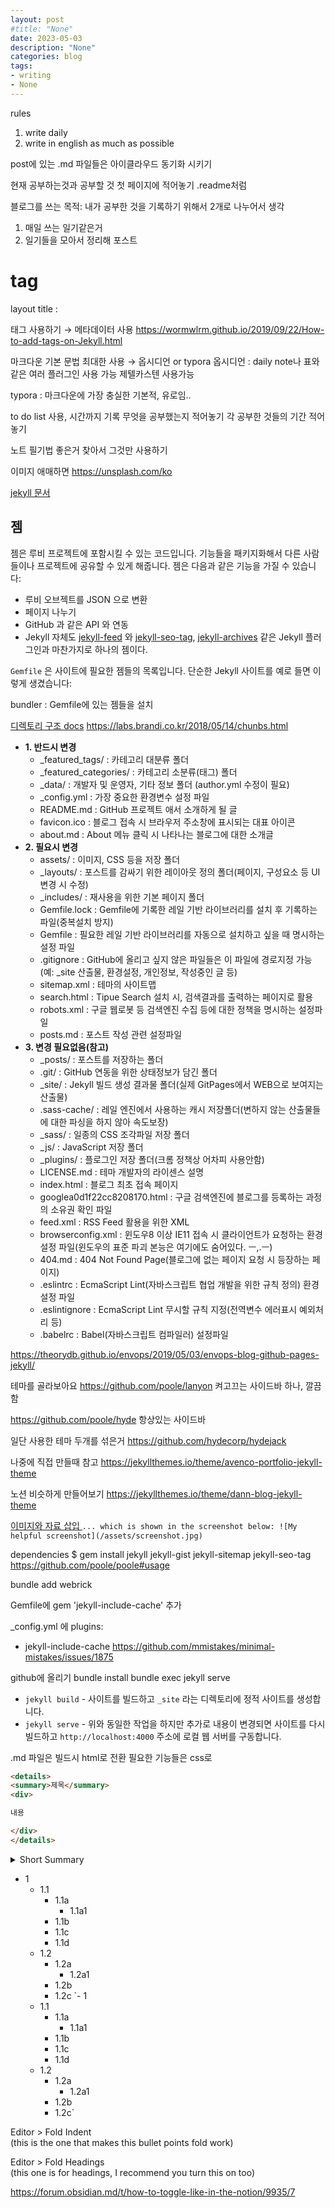 ```yaml
---
layout: post
#title: "None"
date: 2023-05-03
description: "None"
categories: blog
tags:
- writing
- None
---
```

rules
1. write daily
2. write in english as much as possible 

post에 있는 .md 파일들은 아이클라우드 동기화 시키기

현재 공부하는것과 공부할 것 첫 페이지에 적어놓기 .readme처럼

블로그를 쓰는 목적:
내가 공부한 것을 기록하기 위해서
2개로 나누어서 생각
1. 매일 쓰는 일기같은거
2. 일기들을 모아서 정리해 포스트

# tag




layout
title : 


태그 사용하기 → 메타데이터 사용
https://wormwlrm.github.io/2019/09/22/How-to-add-tags-on-Jekyll.html


마크다운 기본 문법 최대한 사용 → 옵시디언 or typora
옵시디언 : daily note나 표와 같은 여러 플러그인 사용 가능
제텔카스텐 사용가능

typora : 마크다운에 가장 충실한 기본적, 유로임..

to do list 사용, 시간까지 기록
무엇을 공부했는지 적어놓기
각 공부한 것들의 기간 적어놓기

노트 필기법 좋은거 찾아서 그것만 사용하기

이미지 애매하면 https://unsplash.com/ko


[jekyll 문서](https://jekyllrb-ko.github.io/docs/)

## 젬

젬은 루비 프로젝트에 포함시킬 수 있는 코드입니다. 기능들을 패키지화해서 다른 사람들이나 프로젝트에 공유할 수 있게 해줍니다. 젬은 다음과 같은 기능을 가질 수 있습니다:

-   루비 오브젝트를 JSON 으로 변환
-   페이지 나누기
-   GitHub 과 같은 API 와 연동
-   Jekyll 자체도 [jekyll-feed](https://github.com/jekyll/jekyll-feed) 와 [jekyll-seo-tag](https://github.com/jekyll/jekyll-seo-tag), [jekyll-archives](https://github.com/jekyll/jekyll-archives) 같은 Jekyll 플러그인과 마찬가지로 하나의 젬이다.

`Gemfile` 은 사이트에 필요한 젬들의 목록입니다. 단순한 Jekyll 사이트를 예로 들면 이렇게 생겼습니다:

bundler : Gemfile에 있는 젬들을 설치

[디렉토리 구조 docs](http://jekyllrb-ko.github.io/docs/structure/)
https://labs.brandi.co.kr/2018/05/14/chunbs.html

-   **1. 반드시 변경**
    -   _featured_tags/ : 카테고리 대분류 폴더
    -   _featured_categories/ : 카테고리 소분류(태그) 폴더
    -   _data/ : 개발자 및 운영자, 기타 정보 폴더 (author.yml 수정이 필요)
    -   _config.yml : 가장 중요한 환경변수 설정 파일
    -   README.md : GitHub 프로젝트 애서 소개하게 될 글
    -   favicon.ico : 블로그 접속 시 브라우저 주소창에 표시되는 대표 아이콘
    -   about.md : About 메뉴 클릭 시 나타나는 블로그에 대한 소개글
-   **2. 필요시 변경**
    -   assets/ : 이미지, CSS 등을 저장 폴더
    -   _layouts/ : 포스트를 감싸기 위한 레이아웃 정의 폴더(페이지, 구성요소 등 UI변경 시 수정)
    -   _includes/ : 재사용을 위한 기본 페이지 폴더
    -   Gemfile.lock : Gemfile에 기록한 레일 기반 라이브러리를 설치 후 기록하는 파일(중복설치 방지)
    -   Gemfile : 필요한 레일 기반 라이브러리를 자동으로 설치하고 싶을 때 명시하는 설정 파일
    -   .gitignore : GitHub에 올리고 싶지 않은 파일들은 이 파일에 경로지정 가능(예: _site 산출물, 환경설정, 개인정보, 작성중인 글 등)
    -   sitemap.xml : 테마의 사이트맵
    -   search.html : Tipue Search 설치 시, 검색결과를 출력하는 페이지로 활용
    -   robots.xml : 구글 웹로봇 등 검색엔진 수집 등에 대한 정책을 명시하는 설정파일
    -   posts.md : 포스트 작성 관련 설정파일
-   **3. 변경 필요없음(참고)**
    -   _posts/ : 포스트를 저장하는 폴더
    -   .git/ : GitHub 연동을 위한 상태정보가 담긴 폴더
    -   _site/ : Jekyll 빌드 생성 결과물 폴더(실제 GitPages에서 WEB으로 보여지는 산출물)
    -   .sass-cache/ : 레일 엔진에서 사용하는 캐시 저장폴더(변하지 않는 산출물들에 대한 파싱을 하지 않아 속도보장)
    -   _sass/ : 일종의 CSS 조각파일 저장 폴더
    -   _js/ : JavaScript 저장 폴더
    -   _plugins/ : 플로그인 저장 폴더(크롬 정책상 어차피 사용안함)
    -   LICENSE.md : 테마 개발자의 라이센스 설명
    -   index.html : 블로그 최초 접속 페이지
    -   googlea0d1f22cc8208170.html : 구글 검색엔진에 블로그를 등록하는 과정의 소유권 확인 파일
    -   feed.xml : RSS Feed 활용을 위한 XML
    -   browserconfig.xml : 윈도우8 이상 IE11 접속 시 클라이언트가 요청하는 환경설정 파일(윈도우의 표준 파괴 본능은 여기에도 숨어있다. ㅡ,.ㅡ)
    -   404.md : 404 Not Found Page(블로그에 없는 페이지 요청 시 등장하는 페이지)
    -   .eslintrc : EcmaScript Lint(자바스크립트 협업 개발을 위한 규칙 정의) 환경설정 파일
    -   .eslintignore : EcmaScript Lint 무시할 규칙 지정(전역변수 에러표시 예외처리 등)
    -   .babelrc : Babel(자바스크립트 컴파일러) 설정파일

https://theorydb.github.io/envops/2019/05/03/envops-blog-github-pages-jekyll/



테마를 골라보아요
https://github.com/poole/lanyon
켜고끄는 사이드바 하나, 깔끔함

https://github.com/poole/hyde
항상있는 사이드바

일단 사용한 테마 두개를 섞은거  https://github.com/hydecorp/hydejack 



나중에 직접 만들때 참고
https://jekyllthemes.io/theme/avenco-portfolio-jekyll-theme

노션 비슷하게 만들어보기
https://jekyllthemes.io/theme/dann-blog-jekyll-theme



[이미지와 자료 삽입 ](https://jekyllrb-ko.github.io/docs/posts/)
`... which is shown in the screenshot below: ![My helpful screenshot](/assets/screenshot.jpg)`

dependencies
$ gem install jekyll jekyll-gist jekyll-sitemap jekyll-seo-tag
https://github.com/poole/poole#usage

bundle add webrick

Gemfile에
gem 'jekyll-include-cache' 추가

_config.yml 에
plugins:
  - jekyll-include-cache
https://github.com/mmistakes/minimal-mistakes/issues/1875



github에 올리기
bundle install
bundle exec jekyll serve

-   `jekyll build` - 사이트를 빌드하고 `_site` 라는 디렉토리에 정적 사이트를 생성합니다.
-   `jekyll serve` - 위와 동일한 작업을 하지만 추가로 내용이 변경되면 사이트를 다시 빌드하고 `http://localhost:4000` 주소에 로컬 웹 서버를 구동합니다.

.md 파일은 빌드시 html로 전환
필요한 기능들은 css로



```html
<details>
<summary>제목</summary>
<div>

내용

</div>
</details>
```
<details> <summary>Short Summary</summary> <p>text to hide</p> </details>

- 1
	- 1.1
		- 1.1a
			- 1.1a1
		- 1.1b
		- 1.1c
		- 1.1d
	- 1.2
		- 1.2a
			- 1.2a1
		- 1.2b
		- 1.2c
`- 1
	- 1.1
		- 1.1a
			- 1.1a1
		- 1.1b
		- 1.1c
		- 1.1d
	- 1.2
		- 1.2a
			- 1.2a1
		- 1.2b
		- 1.2c`

Editor > Fold Indent  
(this is the one that makes this bullet points fold work)

Editor > Fold Headings  
(this one is for headings, I recommend you turn this on too)

https://forum.obsidian.md/t/how-to-toggle-like-in-the-notion/9935/7